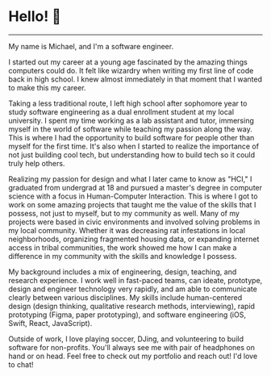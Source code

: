 # Hello! 👋

---
My name is Michael, and I'm a software engineer.

I started out my career at a young age fascinated by the amazing things computers could do. It felt like wizardry when writing my first line of code back in high school. I knew almost immediately in that moment that I wanted to make this my career.

Taking a less traditional route, I left high school after sophomore year to study software engineering as a dual enrollment student at my local university. I spent my time working as a lab assistant and tutor, immersing myself in the world of software while teaching my passion along the way. This is where I had the opportunity to build software for people other than myself for the first time. It's also when I started to realize the importance of not just building cool tech, but understanding how to build tech so it could truly help others.

Realizing my passion for design and what I later came to know as "HCI," I graduated from undergrad at 18 and pursued a master's degree in computer science with a focus in Human-Computer Interaction. This is where I got to work on some amazing projects that taught me the value of the skills that I possess, not just to myself, but to my community as well. Many of my projects were based in civic environments and involved solving problems in my local community. Whether it was decreasing rat infestations in local neighborhoods, organizing fragmented housing data, or expanding internet access in tribal communities, the work showed me how I can make a difference in my community with the skills and knowledge I possess.

My background includes a mix of engineering, design, teaching, and research experience. I work well in fast-paced teams, can ideate, prototype, design and engineer technology very rapidly, and am able to communicate clearly between various disciplines. My skills include human-centered design (design thinking, qualitative research methods, interviewing), rapid prototyping (Figma, paper prototyping), and software engineering (iOS, Swift, React, JavaScript).

Outside of work, I love playing soccer, DJing, and volunteering to build software for non-profits. You'll always see me with pair of headphones on hand or on head. Feel free to check out my portfolio and reach out! I'd love to chat!